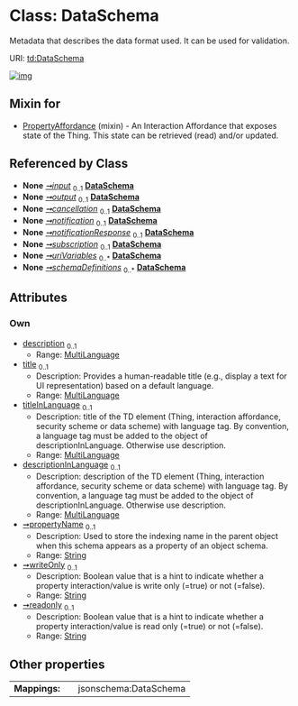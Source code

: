 
# Class: DataSchema

Metadata that describes the data format used. It can be used for validation.

URI: [td:DataSchema](https://www.w3.org/2019/wot/td#DataSchema)


[![img](https://yuml.me/diagram/nofunky;dir:TB/class/[MultiLanguage],[MultiLanguage]<descriptionInLanguage%200..1-%20[DataSchema&#124;propertyName:string%20%3F;writeOnly:string%20%3F;readonly:string%20%3F],[MultiLanguage]<titleInLanguage%200..1-%20[DataSchema],[MultiLanguage]<title%200..1-%20[DataSchema],[MultiLanguage]<description%200..1-%20[DataSchema],[ActionAffordance]++-%20input%200..1>[DataSchema],[ActionAffordance]++-%20output%200..1>[DataSchema],[EventAffordance]++-%20cancellation%200..1>[DataSchema],[EventAffordance]++-%20notification%200..1>[DataSchema],[EventAffordance]++-%20notificationResponse%200..1>[DataSchema],[EventAffordance]++-%20subscription%200..1>[DataSchema],[InteractionAffordance]++-%20uriVariables%200..*>[DataSchema],[Thing]++-%20schemaDefinitions%200..*>[DataSchema],[PropertyAffordance]uses%20-.->[DataSchema],[Thing],[PropertyAffordance],[InteractionAffordance],[EventAffordance],[ActionAffordance])](https://yuml.me/diagram/nofunky;dir:TB/class/[MultiLanguage],[MultiLanguage]<descriptionInLanguage%200..1-%20[DataSchema&#124;propertyName:string%20%3F;writeOnly:string%20%3F;readonly:string%20%3F],[MultiLanguage]<titleInLanguage%200..1-%20[DataSchema],[MultiLanguage]<title%200..1-%20[DataSchema],[MultiLanguage]<description%200..1-%20[DataSchema],[ActionAffordance]++-%20input%200..1>[DataSchema],[ActionAffordance]++-%20output%200..1>[DataSchema],[EventAffordance]++-%20cancellation%200..1>[DataSchema],[EventAffordance]++-%20notification%200..1>[DataSchema],[EventAffordance]++-%20notificationResponse%200..1>[DataSchema],[EventAffordance]++-%20subscription%200..1>[DataSchema],[InteractionAffordance]++-%20uriVariables%200..*>[DataSchema],[Thing]++-%20schemaDefinitions%200..*>[DataSchema],[PropertyAffordance]uses%20-.->[DataSchema],[Thing],[PropertyAffordance],[InteractionAffordance],[EventAffordance],[ActionAffordance])

## Mixin for

 * [PropertyAffordance](PropertyAffordance.md) (mixin)  - An Interaction Affordance that exposes state of the Thing. This state can be retrieved (read) and/or updated.

## Referenced by Class

 *  **None** *[➞input](actionAffordance__input.md)*  <sub>0..1</sub>  **[DataSchema](DataSchema.md)**
 *  **None** *[➞output](actionAffordance__output.md)*  <sub>0..1</sub>  **[DataSchema](DataSchema.md)**
 *  **None** *[➞cancellation](eventAffordance__cancellation.md)*  <sub>0..1</sub>  **[DataSchema](DataSchema.md)**
 *  **None** *[➞notification](eventAffordance__notification.md)*  <sub>0..1</sub>  **[DataSchema](DataSchema.md)**
 *  **None** *[➞notificationResponse](eventAffordance__notificationResponse.md)*  <sub>0..1</sub>  **[DataSchema](DataSchema.md)**
 *  **None** *[➞subscription](eventAffordance__subscription.md)*  <sub>0..1</sub>  **[DataSchema](DataSchema.md)**
 *  **None** *[➞uriVariables](interactionAffordance__uriVariables.md)*  <sub>0..\*</sub>  **[DataSchema](DataSchema.md)**
 *  **None** *[➞schemaDefinitions](thing__schemaDefinitions.md)*  <sub>0..\*</sub>  **[DataSchema](DataSchema.md)**

## Attributes


### Own

 * [description](description.md)  <sub>0..1</sub>
     * Range: [MultiLanguage](MultiLanguage.md)
 * [title](title.md)  <sub>0..1</sub>
     * Description: Provides a human-readable title (e.g., display a text for UI representation) based on a default language.
     * Range: [MultiLanguage](MultiLanguage.md)
 * [titleInLanguage](titleInLanguage.md)  <sub>0..1</sub>
     * Description: title of the TD element (Thing, interaction affordance, security scheme or data scheme) with language tag. By convention, a language tag must be added to the object of descriptionInLanguage. Otherwise use description.
     * Range: [MultiLanguage](MultiLanguage.md)
 * [descriptionInLanguage](descriptionInLanguage.md)  <sub>0..1</sub>
     * Description: description of the TD element (Thing, interaction affordance, security scheme or data scheme) with language tag. By convention, a language tag must be added to the object of descriptionInLanguage. Otherwise use description.
     * Range: [MultiLanguage](MultiLanguage.md)
 * [➞propertyName](dataSchema__propertyName.md)  <sub>0..1</sub>
     * Description: Used to store the indexing name in the parent object when this schema appears as a property of an object schema.
     * Range: [String](types/String.md)
 * [➞writeOnly](dataSchema__writeOnly.md)  <sub>0..1</sub>
     * Description: Boolean value that is a hint to indicate whether a property interaction/value is write only (=true) or not (=false).
     * Range: [String](types/String.md)
 * [➞readonly](dataSchema__readonly.md)  <sub>0..1</sub>
     * Description: Boolean value that is a hint to indicate whether a property interaction/value is read only (=true) or not (=false).
     * Range: [String](types/String.md)

## Other properties

|  |  |  |
| --- | --- | --- |
| **Mappings:** | | jsonschema:DataSchema |